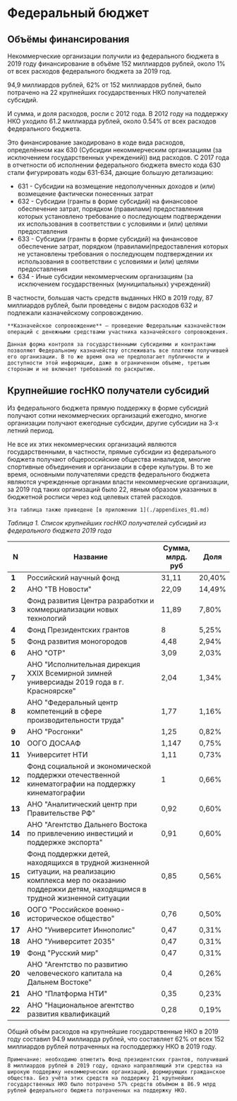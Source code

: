 # Федеральный бюджет

## Объёмы финансирования

Некоммерческие организации получили из федерального бюджета в 2019 году финансирование в объёме 152 миллиардов рублей, около 1% от всех расходов федерального бюджета за 2019 год.

94,9 миллиардов рублей, 62% от 152 миллиардов рублей, было потрачено на 22 крупнейших государственных НКО получателей субсидий.

И сумма, и доля расходов, росли с 2012 года. В 2012 году на поддержку НКО уходило 61.2 миллиарда рублей, около 0.54% от всех расходов федерального бюджета.

Это финансирование закодировано в коде вида расходов, определённом как 630 (Субсидии некоммерческим организациям (за исключением государственных учреждений)) вид расходов. С 2017 года в отчетности об исполнении федерального бюджета вместо кода 630 стали фигурировать коды 631-634, дающие большую детализацию:

- 631 - Субсидии на возмещение недополученных доходов и (или) возмещение фактически понесенных затрат
- 632 - Субсидии (гранты в форме субсидий) на финансовое обеспечение затрат, порядком (правилами) предоставления которых установлено требование о последующем подтверждении их использования в соответствии с условиями и (или) целями предоставления
- 633 - Субсидии (гранты в форме субсидий) на финансовое обеспечение затрат, порядком (правилами)предоставления которых не установлены требования о последующем подтверждении их использования в соответствии с условиями и (или) целями предоставления
- 634 - Иные субсидии некоммерческим организациям (за исключением государственных (муниципальных) учреждений)

В частности, большая часть средств выданных НКО в 2019 году, 87 миллиардов рублей, были проведены с видом расходов 632 и подлежали казначейскому сопровождению.
```admonish note
**Казначейское сопровождение** – проведение Федеральным казначейством операций с денежными средствами участника казначейского сопровождения.

Данная форма контроля за государственными субсидиями и контрактами позволяют Федеральному казначейству отслеживать все платежи получившей его организации. В то же время она не предполагает публичности и доступности этой информации, даже в ограниченном объеме, третьим сторонам и не включает требований по раскрытию.
```

## Крупнейшие госНКО получатели субсидий

Из федерального бюджета прямую поддержку в форме субсидий получают сотни некоммерческих организаций ежегодно, многие организации получают ежегодные субсидии, другие субсидии на 3-х летний период.

Не все их этих некоммерческих организаций являются государственными, в частности, прямые субсидии из федерального бюджета получают общероссийские общества инвалидов, многие спортивные объединения и организации в сфере культуры. В то же время, основными получателями средств федерального бюджета являются учрежденные органами власти некоммерческие организации, за 2019 год таких организаций было 22, явным образом указанных в бюджетной росписи через код целевых статей расходов.

```admonish note
Эта таблица также приведене [в приложении 1](./appendixes_01.md)
```

_Таблица 1. Список крупнейших госНКО получателей субсидий из федерального бюджета 2019 года_

| **N** | **Название** | **Сумма, млрд. руб** | **Доля** |
| --- | --- | --- | --- |
| **1** | Российский научный фонд | 31,11 | 20,40% |
| **2** | АНО "ТВ Новости" | 22,09 | 14,49% |
| **3** | Фонд развития Центра разработки и коммерциализации новых технологий | 11,89 | 7,80% |
| **4** | Фонд Президентских грантов | 8 | 5,25% |
| **5** | Фонд развития моногородов | 4,48 | 2,94% |
| **6** | АНО "ОТР" | 3,09 | 2,03% |
| **7** | АНО "Исполнительная дирекция XXIX Всемирной зимней универсиады 2019 года в г. Красноярске" | 2,04 | 1,34% |
| **8** | АНО "Федеральный центр компетенций в сфере производительности труда" | 1,77 | 1,16% |
| **9** | АНО "Росгонки" | 1,25 | 0,82% |
| **10** | ООГО ДОСААФ | 1,147 | 0,75% |
| **11** | Университет НТИ | 1,11 | 0,73% |
| **12** | Фонд социальной и экономической поддержки отечественной кинематографии на поддержку кинематографии | 1 | 0,66% |
| **13** | АНО "Аналитический центр при Правительстве РФ" | 0,92 | 0,60% |
| **14** | АНО "Агентство Дальнего Востока по привлечению инвестиций и поддержке экспорта" | 0,91 | 0,60% |
| **15** | Фонд поддержки детей, находящихся в трудной жизненной ситуации, на реализацию комплекса мер по оказанию поддержки детям, находящимся в трудной жизненной ситуации | 0,85 | 0,56% |
| **16** | ООГО "Российское военно-историческое общество" | 0,76 | 0,50% |
| **17** | АНО "Университет Иннополис" | 0,47 | 0,31% |
| **18** | АНО "Университет 2035" | 0,47 | 0,31% |
| **19** | Фонд "Русский мир" | 0,47 | 0,31% |
| **20** | АНО "Агентство по развитию человеческого капитала на Дальнем Востоке" | 0,4 | 0,26% |
| **21** | АНО "Платформа НТИ" | 0,35 | 0,23% |
| **22** | АНО "Национальное агентство развития квалификаций | 0,28 | 0,19% |

Общий объём расходов на крупнейшие государственные НКО в 2019 году составил 94.9 миллиарда рублей, что составляет 62% от всех 152 миллиардов рублей потраченных на господдержку НКО в 2019 году.

```admonish note
Примечание: необходимо отметить Фонд президентских грантов, получивший 8 миллиардов рублей в 2019 году, однако направляющий эти средства на широкую поддержку некоммерческих организаций, формирующих гражданское общества. Без учёта этих средств на поддержку 21 крупнейших государственных НКО было потрачено 57% средств объёмом в 86.9 млрд рублей федерального бюджета потраченных на поддержку НКО.
```
